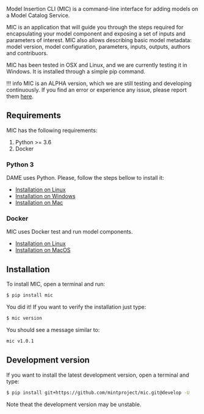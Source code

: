 Model Insertion CLI (MIC) is a command-line interface for adding  models on a Model Catalog Service.

MIC is an application that will guide you through the steps required for encapsulating your model component and exposing a set of inputs and parameters of interest. MIC also allows describing basic model metadata: model version, model configuration, parameters, inputs, outputs, authors and contribuors.

MIC has been tested in OSX and Linux, and we are currently testing it in Windows. It is installed through a simple pip command.

!!! info
    MIC is an ALPHA version, which we are still testing and developing continuously. If you find an error or experience any issue, please report them [here](https://github.com/mintproject/mic/issues/new/choose).

## Requirements

MIC has the following requirements:

1. Python >= 3.6
2. Docker


### Python 3

DAME uses Python. Please, follow the steps bellow to install it:

- [Installation on Linux](https://realpython.com/installing-python/#linux)
- [Installation on Windows](https://realpython.com/installing-python/#windows)
- [Installation on Mac](https://realpython.com/installing-python/#macos-mac-os-x)

### Docker

MIC uses Docker test and run model components.

- [Installation on Linux](https://docs.docker.com/engine/install/)
- [Installation on MacOS](https://docs.docker.com/docker-for-mac/install/)


## Installation

To install MIC, open a terminal and run:

```bash
$ pip install mic
```

You did it! If you want to verify the installation just type:

```bash
$ mic version
```

You should see a message similar to:

```bash
mic v1.0.1
```

## Development version

If you want to install the latest development version, open a terminal and type:

```bash
$ pip install git+https://github.com/mintproject/mic.git@develop -U
```
Note theat the development version may be unstable.